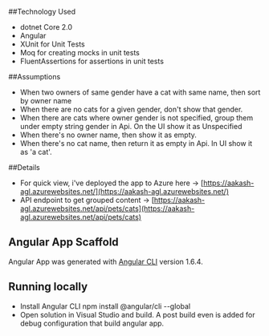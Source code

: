 
##Technology Used
- dotnet Core 2.0
- Angular
- XUnit for Unit Tests
- Moq for creating mocks in unit tests
- FluentAssertions for assertions in unit tests


##Assumptions
- When two owners of same gender have a cat with same name, then sort by owner name
- When there are no cats for a given gender, don't show that gender.
- When there are cats where owner gender is not specified, group them under empty string gender in Api. On the UI show it as Unspecified
- When there's no owner name, then show it as empty.
- When there's no cat name, then return it as empty in Api. In UI show it as 'a cat'.


##Details
- For quick view, i've deployed the app to Azure here -> [https://aakash-agl.azurewebsites.net/](https://aakash-agl.azurewebsites.net/)
- API endpoint to get grouped content -> [https://aakash-agl.azurewebsites.net/api/pets/cats](https://aakash-agl.azurewebsites.net/api/pets/cats)

## Angular App Scaffold

Angular App was generated with [Angular CLI](https://github.com/angular/angular-cli) version 1.6.4.

## Running locally
- Install Angular CLI npm install @angular/cli --global
- Open solution in Visual Studio and build. A post build even is added for debug configuration that build angular app.

